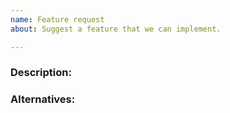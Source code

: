 ```yaml
---
name: Feature request
about: Suggest a feature that we can implement.

---
```


### Description:
<!-- Describe the requested feature in a clear and concise way. -->

### Alternatives:
<!-- If we don't implement this feature, what would be the best alternatives to achieve the same functionality? -->
 
